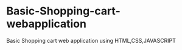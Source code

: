 # Basic-Shopping-cart-webapplication
Basic Shopping cart web application using HTML,CSS,JAVASCRIPT 
